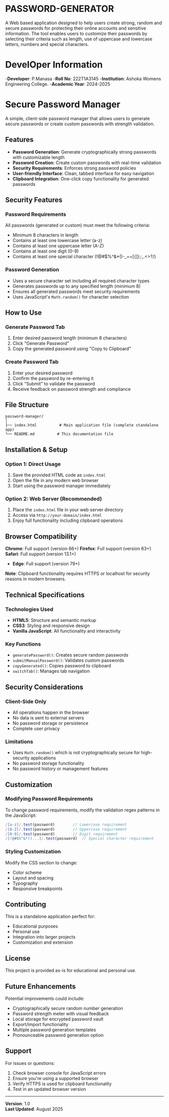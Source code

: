 # PASSWORD-GENERATOR
A Web based application designed to help users create strong, random and secure passwords for protecting their online accounts and sensitive information. The tool enables users to customize their passwords by selecting their criteria such as length, use of uppercase and lowercase letters, numbers and special characters.
# DevelOper Information 
-**Developer**: P.Manasa
-**Roll No**: 222T1A3145
-**Institution**: Ashoka Womens Engineering College.
-**Academic Year**: 2024-2025
# Secure Password Manager

A simple, client-side password manager that allows users to generate secure passwords or create custom passwords with strength validation.

## Features

- **Password Generation**: Generate cryptographically strong passwords with customizable length
- **Password Creation**: Create custom passwords with real-time validation
- **Security Requirements**: Enforces strong password policies
- **User-friendly Interface**: Clean, tabbed interface for easy navigation
- **Clipboard Integration**: One-click copy functionality for generated passwords

## Security Features

### Password Requirements
All passwords (generated or custom) must meet the following criteria:
- Minimum 8 characters in length
- Contains at least one lowercase letter (a-z)
- Contains at least one uppercase letter (A-Z)
- Contains at least one digit (0-9)
- Contains at least one special character (!@#$%^&*()-_=+[{]};:,.<>?/)

### Password Generation
- Uses a secure character set including all required character types
- Generates passwords up to any specified length (minimum 8)
- Ensures all generated passwords meet security requirements
- Uses JavaScript's `Math.random()` for character selection

## How to Use

### Generate Password Tab
1. Enter desired password length (minimum 8 characters)
2. Click "Generate Password"
3. Copy the generated password using "Copy to Clipboard"

### Create Password Tab
1. Enter your desired password
2. Confirm the password by re-entering it
3. Click "Submit" to validate the password
4. Receive feedback on password strength and compliance

## File Structure

```
password-manager/
│
├── index.html          # Main application file (complete standalone app)
└── README.md          # This documentation file
```

## Installation & Setup

### Option 1: Direct Usage
1. Save the provided HTML code as `index.html`
2. Open the file in any modern web browser
3. Start using the password manager immediately

### Option 2: Web Server (Recommended)
1. Place the `index.html` file in your web server directory
2. Access via `http://your-domain/index.html`
3. Enjoy full functionality including clipboard operations

## Browser Compatibility

 **Chrome**: Full support (version 66+)
 **Firefox**: Full support (version 63+)
 **Safari**: Full support (version 13.1+)
- **Edge**: Full support (version 79+)

**Note**: Clipboard functionality requires HTTPS or localhost for security reasons in modern browsers.

## Technical Specifications

### Technologies Used
- **HTML5**: Structure and semantic markup
- **CSS3**: Styling and responsive design
- **Vanilla JavaScript**: All functionality and interactivity

### Key Functions
- `generatePassword()`: Creates secure random passwords
- `submitManualPassword()`: Validates custom passwords
- `copyGenerated()`: Copies password to clipboard
- `switchTab()`: Manages tab navigation

## Security Considerations

### Client-Side Only
- All operations happen in the browser
- No data is sent to external servers
- No password storage or persistence
- Complete user privacy

### Limitations
- Uses `Math.random()` which is not cryptographically secure for high-security applications
- No password storage functionality
- No password history or management features

## Customization

### Modifying Password Requirements
To change password requirements, modify the validation regex patterns in the JavaScript:
```javascript
/[a-z]/.test(password)        // Lowercase requirement
/[A-Z]/.test(password)        // Uppercase requirement
/[0-9]/.test(password)        // Digit requirement
/[!@#$%^&*()...]/.test(password)  // Special character requirement
```

### Styling Customization
Modify the CSS section to change:
- Color scheme
- Layout and spacing
- Typography
- Responsive breakpoints

## Contributing

This is a standalone application perfect for:
- Educational purposes
- Personal use
- Integration into larger projects
- Customization and extension

## License

This project is provided as-is for educational and personal use.

## Future Enhancements

Potential improvements could include:
- Cryptographically secure random number generation
- Password strength meter with visual feedback
- Local storage for encrypted password vault
- Export/import functionality
- Multiple password generation templates
- Pronounceable password generation option

## Support

For issues or questions:
1. Check browser console for JavaScript errors
2. Ensure you're using a supported browser
3. Verify HTTPS is used for clipboard functionality
4. Test in an updated browser version

---

**Version**: 1.0  
**Last Updated**: August 2025
